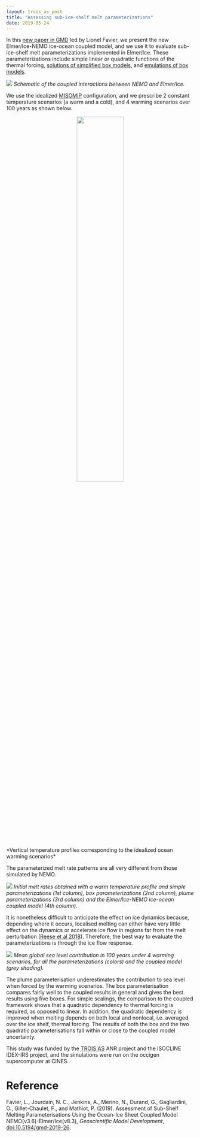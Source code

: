```yaml
---
layout: trois_as_post
title: "Assessing sub-ice-shelf melt parameterizations"
date: 2019-05-24
---
```


In this [new paper in GMD][1] led by Lionel Favier, we present the new Elmer/Ice-NEMO ice-ocean coupled model, and we use it to evaluate sub-ice-shelf melt parameterizations implemented in Elmer/Ice. These parameterizations include simple linear or quadratic functions of the thermal forcing, [solutions of simplified box models][5], and [emulations of box models][6].

![]({{site.url}}projects_dir/img/Favier_2019_Fig1.png)
*Schematic of the coupled interactions between NEMO and Elmer/Ice.* 

We use the idealized [MISOMIP][2] configuration, and we prescribe 2 constant temperature scenarios (a warm and a cold), and 4 warming scenarios over 100 years as shown below.

<center><div>
<img src="{{site.url}}projects_dir/img/Favier_2019_Fig3a.png" width="50%" height="50%"/>
</div></center>
*Vertical temperature profiles corresponding to the idealized ocean warming scenarios*

The parameterized melt rate patterns are all very different from those simulated by NEMO. 

![]({{site.url}}projects_dir/img/Favier_2019_Fig4.png)
*Initial melt rates obtained with a warm temperature profile and simple parameterizations (1st column), box parameterizations (2nd column), plume parameterizations (3rd column) and the Elmer/Ice-NEMO ice-ocean coupled model (4th column).*

It is nonetheless difficult to anticipate the effect on ice dynamics because, depending where it occurs, localised melting can either have very little effect on the dynamics or accelerate ice flow in regions far from the melt perturbation ([Reese et al 2018][3]). Therefore, the best way to evaluate the parameterizations is through the ice flow response.

![]({{site.url}}projects_dir/img/Favier_2019_Fig6.png)
*Mean global sea level contribution in 100 years under 4 warming scenarios, for all the parameterizations (colors) and the coupled model (grey shading).*

The plume parameterisation underestimates the contribution to sea level when forced by the warming scenarios. The box parameterisation compares fairly well to the coupled results in general and gives the best results using five boxes. For simple scalings, the comparison to the coupled framework shows that a quadratic dependency to thermal forcing is required, as opposed to linear. In addition, the quadratic dependency is improved when melting depends on both local and nonlocal, i.e. averaged over the ice shelf, thermal forcing. The results of both the box and the two quadratic parameterisations fall within or close to the coupled model uncertainty. 

This study was funded by the [TROIS AS][4] ANR project and the ISOCLINE IDEX-IRS project, and the simulations were run on the occigen supercomputer at CINES.

# Reference
Favier, L., Jourdain, N. C., Jenkins, A., Merino, N., Durand, G., Gagliardini, O., Gillet-Chaulet, F., and Mathiot, P. (2019). Assessment of Sub-Shelf Melting Parameterisations Using the Ocean-Ice Sheet Coupled Model NEMO(v3.6)-Elmer/Ice(v8.3), _Geoscientific Model Development_, [doi:10.5194/gmd-2019-26](https://doi.org/10.5194/gmd-2019-26).

[1]: https://www.geosci-model-dev-discuss.net/gmd-2019-26/
[2]: https://www.geosci-model-dev.net/9/2471/2016/
[3]: https://www.nature.com/articles/s41558-017-0020-x
[4]: http://nicojourdain.github.io/projects_dir/trois_as
[5]: https://www.the-cryosphere.net/12/1969/2018/
[6]: https://www.the-cryosphere.net/12/49/2018/

